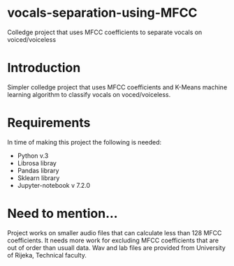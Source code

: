 # vocals-separation-using-MFCC
Colledge project that uses MFCC coefficients to separate vocals on voiced/voiceless 

# Introduction

Simpler colledge project that uses MFCC coefficients and K-Means machine learning algorithm to classify vocals on voced/voiceless.

# Requirements

In time of making this project the following is needed:
- Python v.3
- Librosa libray
- Pandas library
- Sklearn library
- Jupyter-notebook v 7.2.0

# Need to mention...

Project works on smaller audio files that can calculate less than 128 MFCC coefficients. It needs more work for excluding MFCC coefficients that are out of order than usuall data. Wav and lab files are provided from University of Rijeka, Technical faculty. 
